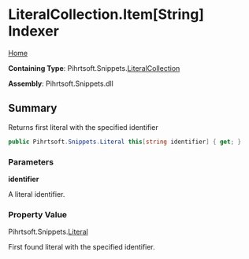 # LiteralCollection\.Item\[String\] Indexer

[Home](../../../../README.md)

**Containing Type**: Pihrtsoft\.Snippets\.[LiteralCollection](../README.md)

**Assembly**: Pihrtsoft\.Snippets\.dll

## Summary

Returns first literal with the specified identifier

```csharp
public Pihrtsoft.Snippets.Literal this[string identifier] { get; }
```

### Parameters

**identifier**

A literal identifier\.

### Property Value

Pihrtsoft\.Snippets\.[Literal](../../Literal/README.md)

First found literal with the specified identifier\.